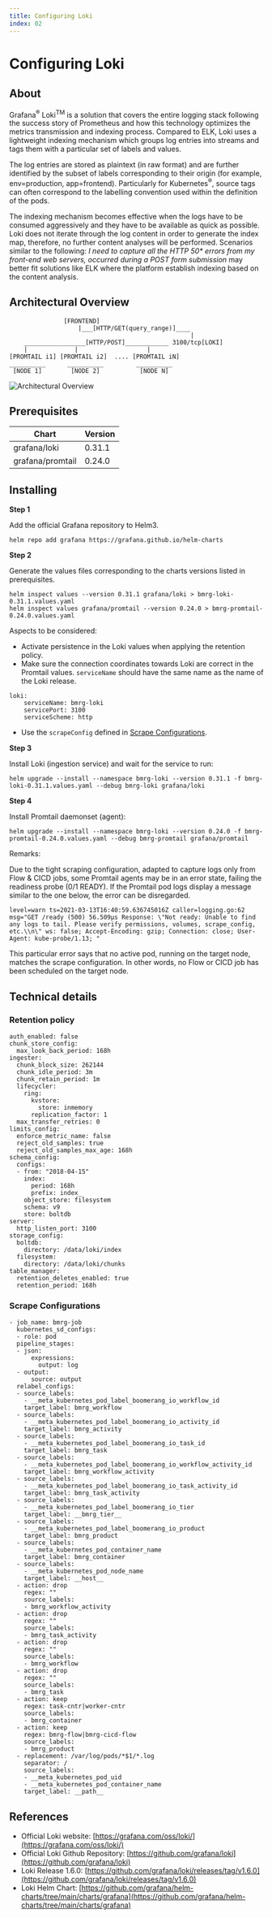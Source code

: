 ```yaml
---
title: Configuring Loki
index: 02
---
```


# Configuring Loki

## About

Grafana<sup>®</sup> Loki<sup>TM</sup> is a solution that covers the entire logging stack following the success story of Prometheus and how this technology optimizes the metrics transmission and indexing process. Compared to ELK, Loki uses a lightweight indexing mechanism which groups log entries into streams and tags them with a particular set of labels and values.

The log entries are stored as plaintext (in raw format) and are further identified by the subset of labels corresponding to their origin (for example, env=production, app=frontend). Particularly for Kubernetes<sup>®</sup>, source tags can often correspond to the labelling convention used within the definition of the pods.

The indexing mechanism becomes effective when the logs have to be consumed aggressively and they have to be available as quick as possible. Loki does not iterate through the log content in order to generate the index map, therefore, no further content analyses will be performed. Scenarios similar to the following: _I need to capture all the HTTP 50\* errors from my front-end web servers, occurred during a POST form submission_ may better fit solutions like ELK where the platform establish indexing based on the content analysis.

## Architectural Overview

```
               [FRONTEND]
                   |___[HTTP/GET(query_range)]____
                                                  |
    _________________[HTTP/POST]____________ 3100/tcp[LOKI]
    |             |                   |
[PROMTAIL i1] [PROMTAIL i2]  .... [PROMTAIL iN]
__________      __________         __________
 [NODE 1]        [NODE 2]           [NODE N]
```

![Architectural Overview](./assets/loki4bmrg.png)

## Prerequisites

| Chart            | Version |
| ---------------- | ------- |
| grafana/loki     | 0.31.1  |
| grafana/promtail | 0.24.0  |

## Installing

**Step 1**

Add the official Grafana repository to Helm3.

```
helm repo add grafana https://grafana.github.io/helm-charts
```

**Step 2**

Generate the values files corresponding to the charts versions listed in prerequisites.

```
helm inspect values --version 0.31.1 grafana/loki > bmrg-loki-0.31.1.values.yaml
helm inspect values grafana/promtail --version 0.24.0 > bmrg-promtail-0.24.0.values.yaml
```

Aspects to be considered:

- Activate persistence in the Loki values when applying the retention policy.
- Make sure the connection coordinates towards Loki are correct in the Promtail values. `serviceName` should have the same name as the name of the Loki release.

```
loki:
    serviceName: bmrg-loki
    servicePort: 3100
    serviceScheme: http
```

- Use the `scrapeConfig` defined in [Scrape Configurations](#scrape-configurations).

**Step 3**

Install Loki (ingestion service) and wait for the service to run:

```
helm upgrade --install --namespace bmrg-loki --version 0.31.1 -f bmrg-loki-0.31.1.values.yaml --debug bmrg-loki grafana/loki

```

**Step 4**

Install Promtail daemonset (agent):

```
helm upgrade --install --namespace bmrg-loki --version 0.24.0 -f bmrg-promtail-0.24.0.values.yaml --debug bmrg-promtail grafana/promtail
```

Remarks:

Due to the tight scraping configuration, adapted to capture logs only from Flow & CICD jobs, some Promtail agents may be in an error state, failing the readiness probe (0/1 READY). If the Promtail pod logs display a message similar to the one below, the error can be disregarded.

```
level=warn ts=2021-03-13T16:40:59.636745016Z caller=logging.go:62 msg="GET /ready (500) 56.509µs Response: \"Not ready: Unable to find any logs to tail. Please verify permissions, volumes, scrape_config, etc.\\n\" ws: false; Accept-Encoding: gzip; Connection: close; User-Agent: kube-probe/1.13; "
```

This particular error says that no active pod, running on the target node, matches the scrape configuration. In other words, no Flow or CICD job has been scheduled on the target node.

## Technical details

### Retention policy

```
auth_enabled: false
chunk_store_config:
  max_look_back_period: 168h
ingester:
  chunk_block_size: 262144
  chunk_idle_period: 3m
  chunk_retain_period: 1m
  lifecycler:
    ring:
      kvstore:
        store: inmemory
      replication_factor: 1
  max_transfer_retries: 0
limits_config:
  enforce_metric_name: false
  reject_old_samples: true
  reject_old_samples_max_age: 168h
schema_config:
  configs:
  - from: "2018-04-15"
    index:
      period: 168h
      prefix: index_
    object_store: filesystem
    schema: v9
    store: boltdb
server:
  http_listen_port: 3100
storage_config:
  boltdb:
    directory: /data/loki/index
  filesystem:
    directory: /data/loki/chunks
table_manager:
  retention_deletes_enabled: true
  retention_period: 168h
```

### Scrape Configurations

```
- job_name: bmrg-job
  kubernetes_sd_configs:
  - role: pod
  pipeline_stages:
  - json:
      expressions:
        output: log
  - output:
      source: output
  relabel_configs:
  - source_labels:
    - __meta_kubernetes_pod_label_boomerang_io_workflow_id
    target_label: bmrg_workflow
  - source_labels:
    - __meta_kubernetes_pod_label_boomerang_io_activity_id
    target_label: bmrg_activity
  - source_labels:
    - __meta_kubernetes_pod_label_boomerang_io_task_id
    target_label: bmrg_task
  - source_labels:
    - __meta_kubernetes_pod_label_boomerang_io_workflow_activity_id
    target_label: bmrg_workflow_activity
  - source_labels:
    - __meta_kubernetes_pod_label_boomerang_io_task_activity_id
    target_label: bmrg_task_activity
  - source_labels:
    - __meta_kubernetes_pod_label_boomerang_io_tier
    target_label: __bmrg_tier__
  - source_labels:
    - __meta_kubernetes_pod_label_boomerang_io_product
    target_label: bmrg_product
  - source_labels:
    - __meta_kubernetes_pod_container_name
    target_label: bmrg_container
  - source_labels:
    - __meta_kubernetes_pod_node_name
    target_label: __host__
  - action: drop
    regex: ""
    source_labels:
    - bmrg_workflow_activity
  - action: drop
    regex: ""
    source_labels:
    - bmrg_task_activity
  - action: drop
    regex: ""
    source_labels:
    - bmrg_workflow
  - action: drop
    regex: ""
    source_labels:
    - bmrg_task
  - action: keep
    regex: task-cntr|worker-cntr
    source_labels:
    - bmrg_container
  - action: keep
    regex: bmrg-flow|bmrg-cicd-flow
    source_labels:
    - bmrg_product
  - replacement: /var/log/pods/*$1/*.log
    separator: /
    source_labels:
    - __meta_kubernetes_pod_uid
    - __meta_kubernetes_pod_container_name
    target_label: __path__
```

## References

- Official Loki website: [https://grafana.com/oss/loki/](https://grafana.com/oss/loki/)
- Official Loki Github Repository: [https://github.com/grafana/loki](https://github.com/grafana/loki)
- Loki Release 1.6.0: [https://github.com/grafana/loki/releases/tag/v1.6.0](https://github.com/grafana/loki/releases/tag/v1.6.0)
- Loki Helm Chart: [https://github.com/grafana/helm-charts/tree/main/charts/grafana](https://github.com/grafana/helm-charts/tree/main/charts/grafana)
